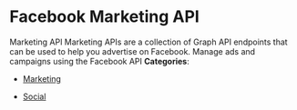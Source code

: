 # Facebook Marketing API


Marketing API Marketing APIs are a collection of Graph API endpoints that can be used to help you advertise on Facebook. Manage ads and campaigns using the Facebook API
**Categories**:

- [Marketing](https://github/awesome-apis/awesome-apis#marketing)

- [Social](https://github/awesome-apis/awesome-apis#social)



